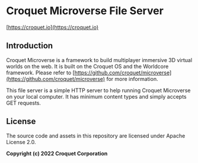 # Croquet Microverse File Server

[https://croquet.io](https://croquet.io)

## Introduction

Croquet Microverse is a framework to build multiplayer immersive 3D virtual worlds on the web. It is built on the Croquet OS and the Worldcore framework. Please refer to [https://github.com/croquet/microverse](https://github.com/croquet/microverse) for more information.

This file server is a simple HTTP server to help running Croquet Microverse on your local computer. It has minimum content types and simply accepts GET requests.

## License

The source code and assets in this repository are licensed under Apache License 2.0.

**Copyright (c) 2022 Croquet Corporation**
